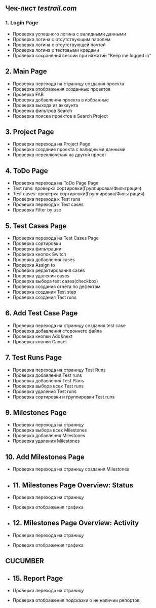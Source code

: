 ## Чек-лист *testrail.com*

### 1. **Login Page**

- Проверка успешного логина с валидными данными
- Проверка логина с отсутствующим паролем
- Проверка логина с отсутствующей почтой
- Проверка логина с тестовыми кредами
- Проверка сохранения сессии при нажатии "Keep me logged in"

## 2. **Main Page**

- Проверка перехода на страницу создания проекта
- Проверка отображения созданных проектов
- Проверка FAB
- Проверка добавления проекта в избранные
- Проверка выхода из аккаунта
- Проверка фильтров Search
- Проверка поиска проектов в Search Project

## 3. **Project Page**

- Проверка перехода на Project Page
- Проверка создание проекта с валидными данными
- Проверка переключения на другой проект

## 4. **ToDo Page**

- Проверка перехода на ToDo Page Page
- Test runs: проверка сортировки(Группировка/Фильтрация)
- Test cases: проверка сортировки(Группировка/Фильтрация)
- Проверка перехода к Test runs
- Проверка перехода к Test cases
- Проверка Filter by use

## 5. **Test Cases Page**

- Проверка перехода на Test Cases Page 
- Проверка сортировки
- Проверка фильтрации
- Проверка кнопок Switch
- Проверка добавления cases
- Проверка Assign to
- Проверка редактирования cases
- Проверка удаления cases
- Проверка выбора test cases(checkbox)
- Проверка создания отчёта по дефектам
- Проверка создания Test step
- Проверка создания Test runs

## 6. **Add Test Case Page**

- Проверка перехода на страницу создания test case 
- Проверка добавления стороннего файла 
- Проверка кнопки Add&next
- Проверка кнопки Cancel

## 7. **Test Runs Page**

- Проверка перехода на страницу Test Runs 
- Проверка добавления Test runs
- Проверка добавления Test Plans
- Проверка выбора всех Test runs
- Проверка удаления Test runs
- Проверка сортировки и группировки Test runs

## 9. **Milestones Page**

- Проверка перехода на страницу 
- Проверка выбора всех Milestones
- Проверка добавления Milestones
- Проверка удаления Milestones

## 10. **Add Milestones Page**

- Проверка перехода на страницу создания Milestones 

- ## 11. **Milestones Page Overview: Status**

- Проверка перехода на страницу
- Проверка отображения графика

- ## 12. **Milestones Page Overview: Activity**

- Проверка перехода на страницу
- Проверка отображения графика

## CUCUMBER

- ## 15. **Report Page**

- Проверка перехода на страницу
- Проверка отображения подсказки о не наличии репортов